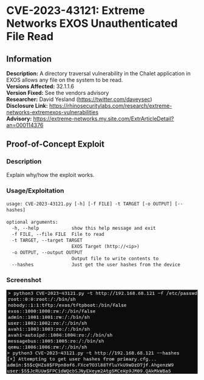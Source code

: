 # CVE-2023-43121: Extreme Networks EXOS Unauthenticated File Read

## Information
**Description:** A directory traversal vulnerability in the Chalet application in EXOS allows any file on the system to be read.  
**Versions Affected:** 32.1.1.6  
**Version Fixed:** See the vendors advisory  
**Researcher:** David Yesland (https://twitter.com/daveysec)  
**Disclosure Link:** https://rhinosecuritylabs.com/research/extreme-networks-extremexos-vulnerabilities  
**Advisory:** https://extreme-networks.my.site.com/ExtrArticleDetail?an=000114376  

## Proof-of-Concept Exploit
### Description
Explain why/how the exploit works.  

### Usage/Exploitation
```
usage: CVE-2023-43121.py [-h] [-f FILE] -t TARGET [-o OUTPUT] [--hashes]

optional arguments:
  -h, --help            show this help message and exit
  -f FILE, --file FILE  File to read
  -t TARGET, --target TARGET
                        EXOS Target (http://<ip>)
  -o OUTPUT, --output OUTPUT
                        Output file to write contents to
  --hashes              Just get the user hashes from the device
```  

### Screenshot
![file read](poc_image.png)
